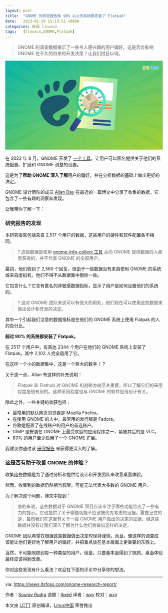 ```yaml
---
layout: post
title:	"GNOME 的研究报告称 90% 以上的系统都安装了 Flatpak"
date:	2023-01-29 15:15:51 +0800 
categories:	新闻 linuxcn 
tags:	[linuxcn,GNOME,Flatpak]
---
```




> 
> GNOME 的调查数据揭示了一些令人感兴趣的用户偏好。这是否会影响 GNOME 在不久的将来的开发决策？让我们拭目以待。
> 
> 
> 


![GNOME 的研究报告说，超过 90% 的系统安装了 Flatpak](/Asserts/Images/album/202301/29/151551o4zomo3001k4yvam.jpg)


在 2022 年 8 月，GNOME 开发了 [一个工具](https://news.itsfoss.com/gnome-improve-tool/)，让用户可以匿名提供关于他们的系统配置、扩展和 GNOME 调整的设置。


这是为了**帮助 GNOME 深入了解**用户的偏好，并在分析数据的基础上做出更好的决定。


GNOME 设计团队的成员 [Allan Day](https://twitter.com/allanday) 在最近的一篇博文中分享了收集的数据。它包含了一些有趣的洞察和发现。


让我带你了解一下：


### 研究报告的发现


本研究报告包括来自 2,517 个用户的数据，这些用户的硬件和软件配置各不相同。



> 
> ? 这些数据是使用 [gnome-info-collect 工具](https://gitlab.gnome.org/vstanek/gnome-info-collect/) 从向 GNOME 提供数据的人那里获得的，并不代表 GNOME 的全部用户。
> 
> 
> 


最初，他们收到了 2,560 个回复，但由于一些数据没有来自使用 GNOME 的系统或来自虚拟机，他们不得不从数据集中删除一些。


它包含什么？它含有匿名的非敏感数据指标，显示了用户是如何设置他们的系统的。



> 
> ? 这对 GNOME 团队来说可以有很大的用处，他们现在可以使用这些数据来做出设计和开发的决定。
> 
> 
> 


其中一个引起我们注意的数据指标是在他们的 GNOME 系统上使用 Flatpak 的人的百分比。


**超过 90% 的系统都安装了 Flatpak。**


在 2517 个用户中，有高达 2344 个用户在他们的 GNOME 系统上安装了 Flatpak。其中 2,102 人完全启用了它。


在这样一个小的数据集中，这是一个巨大的数字！ ?


关于这一点，Allan 有这样的补充说明：



> 
> Flatpak 和 Flathub 对 GNOME 的战略方向至关重要，所以了解它们的采用程度是很有用的。这种采用程度也与 GNOME 的软件应用设计有关。
> 
> 
> 


除此之外，一些关键的收获包括：


* 最常用的默认网页浏览器是 Mozilla Firefox。
* 在使用 GNOME 的人中，最常用的发行版是 Fedora。
* 谷歌是配置了在线账户的用户的首选账户。
* GIMP 是安装在 GNOME 上最受欢迎的应用程序之一，紧随其后的是 VLC。
* 83% 的用户至少启用了一个 GNOME 扩展。


我建议你通过该 [研究报告](https://blogs.gnome.org/aday/2023/01/18/gnome-info-collect-what-we-learned/) 来获得更深入的了解。


### 这是否有助于改善 GNOME 的体验？


收集这些数据是为了通过分析和提供给设计和开发团队来改善桌面体验。


然而，收集到的数据仍然相当有限，可能无法代表大多数的 GNOME 用户。


为了解决这个问题，博文中提到：



> 
> 总的来说，这些数据对于 GNOME 项目应该专注于哪些功能给出了一些有力的提示。它也提供了关于哪些功能不应该被优先考虑的证据。需要记住的是，虽然我们在这里有关于一些 GNOME 用户做出的决定的证据，但这些数据并没有让我们深入了解为什么他们会做出这样的决定。
> 
> 
> 


GNOME 团队希望在根据这些数据做出决定时保持谨慎。而且，像这样的调查应该能让他们更好地了解用户的偏好，并把重点放在基本层面上更重要的东西上。


当然，不可能照顾到每一种类型的用户。但是，只要基本面得到了照顾，桌面体验最终应该得到改善。


你对这些发现有什么看法？欢迎在下面的评论中分享你的想法。




---


via: <https://news.itsfoss.com/gnome-research-report/>


作者：[Sourav Rudra](https://news.itsfoss.com/author/sourav/) 选题：[lkxed](https://github.com/lkxed) 译者：[wxy](https://github.com/wxy) 校对：[wxy](https://github.com/wxy)


本文由 [LCTT](https://github.com/LCTT/TranslateProject) 原创编译，[Linux中国](https://linux.cn/) 荣誉推出
